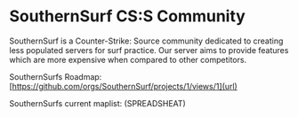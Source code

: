# SouthernSurf CS:S Community

SouthernSurf is a Counter-Strike: Source community dedicated to creating less populated servers for surf practice. Our server aims to provide features which are more expensive when compared to other competitors.

SouthernSurfs Roadmap:
[https://github.com/orgs/SouthernSurf/projects/1/views/1](url)

SouthernSurfs current maplist:
(SPREADSHEAT)

